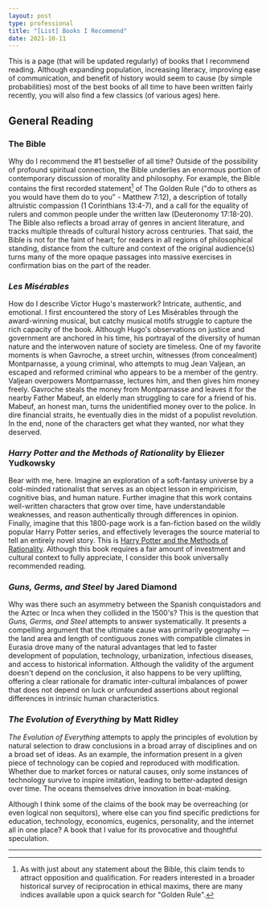 ```yaml
---
layout: post
type: professional
title: "[List] Books I Recommend"
date: 2021-10-11
---
```


This is a page (that will be updated regularly) of books that I recommend reading. Although expanding population, increasing literacy, improving ease of communication, and benefit of history would seem to cause (by simple probabilities) most of the best books of all time to have been written fairly recently, you will also find a few classics (of various ages) here.

## General Reading

### The Bible
Why do I recommend the #1 bestseller of all time? Outside of the possibility of profound spiritual connection, the Bible underlies an enormous portion of contemporary discussion of morality and philosophy. For example, the Bible contains the first recorded statement[^GoldenRule] of The Golden Rule ("do to others as you would have them do to you" - Matthew 7:12), a description of totally altruistic compassion (1 Corinthians 13:4-7), and a call for the equality of rulers and common people under the written law (Deuteronomy 17:18-20). The Bible also reflects a broad array of genres in ancient literature, and tracks multiple threads of cultural history across centruries. That said, the Bible is not for the faint of heart; for readers in all regions of philosophical standing, distance from the culture and context of the original audience(s) turns many of the more opaque passages into massive exercises in confirmation bias on the part of the reader.

[^GoldenRule]: As with just about any statement about the Bible, this claim tends to attract opposition and qualification. For readers interested in a broader historical survey of reciprocation in ethical maxims, there are many indices available upon a quick search for "Golden Rule".

### *Les Misérables*
How do I describe Victor Hugo's masterwork? Intricate, authentic, and emotional. I first encountered the story of Les Misérables through the award-winning musical, but catchy musical motifs struggle to capture the rich capacity of the book. Although Hugo's observations on justice and government are anchored in his time, his portrayal of the diversity of human nature and the interwoven nature of society are timeless. One of my favorite moments is when Gavroche, a street urchin, witnesses (from concealment) Montparnasse, a young criminal, who attempts to mug Jean Valjean, an escaped and reformed criminal who appears to be a member of the gentry. Valjean overpowers Montparnasse, lectures him, and then gives him money freely. Gavroche steals the money from Montparnasse and leaves it for the nearby Father Mabeuf, an elderly man struggling to care for a friend of his. Mabeuf, an honest man, turns the unidentified money over to the police. In dire financial straits, he eventually dies in the midst of a populist revolution. In the end, none of the characters get what they wanted, nor what they deserved.

### *Harry Potter and the Methods of Rationality* by Eliezer Yudkowsky
Bear with me, here. Imagine an exploration of a soft-fantasy universe by a cold-minded rationalist that serves as an object lesson in empiricism, cognitive bias, and human nature. Further imagine that this work contains well-written characters that grow over time, have understandable weaknesses, and reason authentically through differences in opinion. Finally, imagine that this 1800-page work is a fan-fiction based on the wildly popular Harry Potter series, and effectively leverages the source material to tell an entirely novel story. This is [Harry Potter and the Methods of Rationality](http://www.hpmor.com/). Although this book requires a fair amount of investment and cultural context to fully appreciate, I consider this book universally recommended reading.

### *Guns, Germs, and Steel* by Jared Diamond
Why was there such an asymmetry between the Spanish conquistadors and the Aztec or Inca when they collided in the 1500's? This is the question that *Guns, Germs, and Steel* attempts to answer systematically. It presents a compelling argument that the ultimate cause was primarily geography — the land area and length of contiguous zones with compatible climates in Eurasia drove many of the natural advantages that led to faster development of population, technology, urbanization, infectious diseases, and access to historical information. Although the validity of the argument doesn't depend on the conclusion, it also happens to be very uplifting, offering a clear rationale for dramatic inter-cultural imbalances of power that does not depend on luck or unfounded assertions about regional differences in intrinsic human characteristics.

### *The Evolution of Everything* by Matt Ridley
*The Evolution of Everything* attempts to apply the principles of evolution by natural selection to draw conclusions in a broad array of disciplines and on a broad set of ideas. As an example, the information present in a given piece of technology can be copied and reproduced with modification. Whether due to market forces or natural causes, only some instances of technology survive to inspire imitation, leading to better-adapted design over time. The oceans themselves drive innovation in boat-making.

Although I think some of the claims of the book may be overreaching (or even logical non sequitors), where else can you find specific predictions for education, technology, economics, eugenics, personality, and the internet all in one place? A book that I value for its provocative and thoughtful speculation.

---

